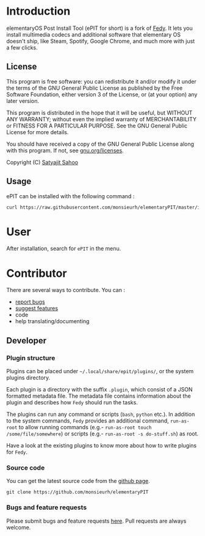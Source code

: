 # Introduction
elementaryOS Post Install Tool (ePIT for short) is a fork of [Fedy](http://folkswithhats.org/). It lets you install multimedia codecs and additional software that elementary OS doesn't ship, like Steam, Spotify, Google Chrome, and much more with just a few clicks.

## License
This program is free software: you can redistribute it and/or modify it under the terms of the GNU General Public License as published by the Free Software Foundation, either version 3 of the License, or (at your option) any later version.

This program is distributed in the hope that it will be useful, but WITHOUT ANY WARRANTY; without even the implied warranty of MERCHANTABILITY or FITNESS FOR A PARTICULAR PURPOSE. See the GNU General Public License for more details.

You should have received a copy of the GNU General Public License along with this program.  If not, see [gnu.org/licenses](http://www.gnu.org/licenses/).

Copyright (C) [Satyajit Sahoo](mailto:satyajit.happy@gmail.com)

## Usage
ePIT can be installed with the following command :
```bash
curl https://raw.githubusercontent.com/monsieurh/elementaryPIT/master/installer.sh | sudo bash
```

# User
After installation, search for `ePIT` in the menu.

# Contributor
There are several ways to contribute. You can :

- [report bugs](https://github.com/monsieurh/elementaryPIT/issues)
- [suggest features](https://github.com/monsieurh/elementaryPIT/issues)
- code
- help translating/documenting

## Developer

### Plugin structure
Plugins can be placed under `~/.local/share/epit/plugins/`, or the system plugins directory.

Each plugin is a directory with the suffix `.plugin`, which consist of a JSON formatted metadata file. The metadata file contains information about the plugin and describes how `Fedy` should run the tasks.

The plugins can run any command or scripts (`bash`, `python` etc.). In addition to the system commands, `Fedy` provides an additional command, `run-as-root` to allow running commands (e.g.- `run-as-root touch /some/file/somewhere`) or scripts (e.g.- `run-as-root -s do-stuff.sh`) as root.

Have a look at the existing plugins to know more about how to write plugins for `Fedy`.

### Source code
You can get the latest source code from the [github page](https://github.com/monsieurh/elementaryPIT).

`git clone https://github.com/monsieurh/elementaryPIT`

### Bugs and feature requests
Please submit bugs and feature requests [here](https://github.com/monsieurh/elementaryPIT/issues). Pull requests are always welcome.
